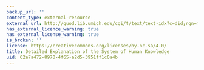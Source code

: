 ```yaml
---
backup_url: ''
content_type: external-resource
external_url: http://quod.lib.umich.edu/cgi/t/text/text-idx?c=did;rgn=main;view=text;idno=did2222.0001.084
has_external_licence_warning: true
has_external_license_warning: true
is_broken: ''
license: https://creativecommons.org/licenses/by-nc-sa/4.0/
title: Detailed Explanation of the System of Human Knowledge
uid: 62e7a472-8970-4f65-a2d5-3951ff1c0a4b
---
```

